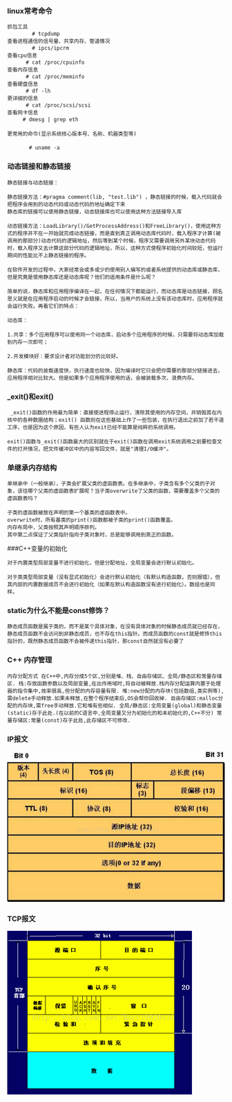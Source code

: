 
### linux常考命令
```
抓包工具
		# tcpdump
查看进程通信的信号量、共享内存、管道情况
		# ipcs/ipcrm
查看cpu信息
      # cat /proc/cpuinfo
查看内存信息    
      # cat /proc/meminfo
查看硬盘信息
      # df -lh
更详细的信息
      # cat /proc/scsi/scsi
查看网卡信息
     # dmesg | grep eth

更常用的命令(显示系统核心版本号、名称、机器类型等)

       # uname -a
```       
### 动态链接和静态链接
```
静态链接与动态链接：

静态链接方法：#pragma comment(lib, "test.lib") ，静态链接的时候，载入代码就会把程序会用到的动态代码或动态代码的地址确定下来
静态库的链接可以使用静态链接，动态链接库也可以使用这种方法链接导入库

动态链接方法：LoadLibrary()/GetProcessAddress()和FreeLibrary()，使用这种方式的程序并不在一开始就完成动态链接，而是直到真正调用动态库代码时，载入程序才计算(被调用的那部分)动态代码的逻辑地址，然后等到某个时候，程序又需要调用另外某块动态代码时，载入程序又去计算这部分代码的逻辑地址，所以，这种方式使程序初始化时间较短，但运行期间的性能比不上静态链接的程序。

在软件开发的过程中，大家经常会或多或少的使用别人编写的或者系统提供的动态库或静态库，但是究竟是使用静态库还是动态库呢？他们的适用条件是什么呢？

简单的说，静态库和应用程序编译在一起，在任何情况下都能运行，而动态库是动态链接，顾名思义就是在应用程序启动的时候才会链接，所以，当用户的系统上没有该动态库时，应用程序就会运行失败。再看它们的特点：

动态库：

1.共享：多个应用程序可以使用同一个动态库，启动多个应用程序的时候，只需要将动态库加载到内存一次即可；

2.开发模块好：要求设计者对功能划分的比较好。 

静态库：代码的装载速度快，执行速度也较快，因为编译时它只会把你需要的那部分链接进去，应用程序相对比较大。但是如果多个应用程序使用的话，会被装载多次，浪费内存。

```


###  _exit()和exit()

```
 _exit()函数的作用最为简单：直接使进程停止运行，清除其使用的内存空间，并销毁其在内核中的各种数据结构；exit() 函数则在这些基础上作了一些包装，在执行退出之前加了若干道工序，也是因为这个原因，有些人认为exit已经不能算是纯粹的系统调用。

exit()函数与_exit()函数最大的区别就在于exit()函数在调用exit系统调用之前要检查文件的打开情况，把文件缓冲区中的内容写回文件，就是"清理I/O缓冲"。   

```


### 单继承内存结构
```
单继承中（一般继承），子类会扩展父类的虚函数表。在多继承中，子类含有多个父类的子对象，该往哪个父类的虚函数表扩展呢？当子类overwrite了父类的函数，需要覆盖多个父类的虚函数表吗？

子类的虚函数被放在声明的第一个基类的虚函数表中。
overwrite时，所有基类的print()函数都被子类的print()函数覆盖。
内存布局中，父类按照其声明顺序排列。
其中第二点保证了父类指针指向子类对象时，总是能够调用到真正的函数。
```




###C++变量的初始化
```
对于内置类型局部变量不进行初始化，但是分配地址，全局变量会进行默认初始化。

对于类类型局部变量（没有显式初始化）会进行默认初始化（有默认构造函数，否则报错），但其内部的内置数据成员不会进行初始化（如果在默认构造函数没有进行初始化）。数组也是同样。
```

### static为什么不能是const修饰？
```
静态成员函数是属于类的，而不是某个具体对象，在没有具体对象的时候静态成员就已经存在，静态成员函数不会访问到非静态成员，也不存在this指针。而成员函数的const就是修饰this指针的，既然静态成员函数不会被传递this指针，那const自然就没有必要了
```


### C++ 内存管理

`
内存分配方式
在C++中,内存分成5个区,分别是堆、栈、自由存储区、全局/静态区和常量存储区.
栈:存放函数参数以及局部变量,在出作用域时,将自动被释放.栈内存分配运算内置于处理器的指令集中,效率很高,但分配的内存容量有限.
堆:new分配的内存块(包括数组,类实例等),需delete手动释放.如果未释放,在整个程序结束后,OS会帮你回收掉.
自由存储区:malloc分配的内存块,需free手动释放.它和堆有些相似.
全局/静态区:全局变量(global)和静态变量(static)存于此处.(在以前的C语言中,全局变量又分为初始化的和未初始化的,C++不分)
常量存储区:常量(const)存于此处,此存储区不可修改.
`

### IP报文
![](/img/in-post/post-ip-message-struct.png)

### TCP报文
![](/img/in-post/post-tcp-message-struct.png)


